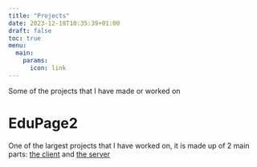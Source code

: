 ```yaml
---
title: "Projects"
date: 2023-12-18T10:35:39+01:00
draft: false
toc: true
menu:
  main:
    params: 
      icon: link
---
```

Some of the projects that I have made or worked on
# EduPage2
One of the largest projects that I have worked on, it is made up of 2 main parts: [the client](https://github.com/DislikesSchool/EduPage2) and [the server](https://github.com/DislikesSchool/EduPage2-server)